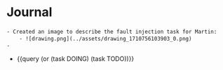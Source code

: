 # Journal
	- Created an image to describe the fault injection task for Martin:
		- ![drawing.png](../assets/drawing_1710756103903_0.png)
	-
- {{query (or (task DOING) (task TODO))}}